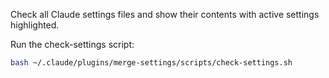 Check all Claude settings files and show their contents with active settings highlighted.

Run the check-settings script:

```bash
bash ~/.claude/plugins/merge-settings/scripts/check-settings.sh
```
